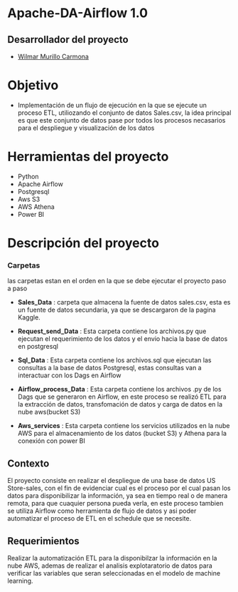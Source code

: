 # Apache-DA-Airflow 1.0 

 

## Desarrollador del proyecto 

- [Wilmar Murillo Carmona](https://github.com/murillowilmar1) 

# Objetivo

- Implementación de un flujo de ejecución en la que se ejecute un proceso ETL, utiliozando el conjunto de datos Sales.csv, la idea principal es que este conjunto de datos pase por todos los procesos necasarios para el despliegue y  visualización de los datos 



# Herramientas del proyecto 
- Python 
- Apache Airflow 
- Postgresql 
- Aws S3 
- AWS Athena 
- Power BI


# Descripción del proyecto  

### Carpetas 
las carpetas estan en el orden en la que se debe ejecutar el proyecto paso a paso

- **Sales_Data** : carpeta que almacena la fuente de datos sales.csv, esta es un fuente de datos  secundaria, ya que se descargaron de la pagina Kaggle. 

- **Request_send_Data** : Esta carpeta contiene los archivos.py que ejecutan el requerimiento de los datos y el envio hacia la base de datos en postgresql

- **Sql_Data** : Esta carpeta contiene los archivos.sql que ejecutan las consultas a la base de datos Postgresql, estas consultas van a interactuar con los Dags en Airflow  

- **Airflow_process_Data** : Esta carpeta contiene los archivos .py de los Dags que se generaron en Airflow, en este proceso se realizó ETL para la extracción de datos, transfomación de datos y carga de datos en la nube aws(bucket S3)


- **Aws_services** : Esta carpeta contiene los servicios utilizados en la nube AWS para el almacenamiento de los datos (bucket S3) y Athena para la conexión con power BI



## Contexto

El proyecto consiste en realizar el despliegue de una base de datos US Store-sales, con el fin de evidenciar cual es el proceso por el cual pasan los datos para disponibilizar la información, ya sea en tiempo real o de manera remota, para que cuaquier persona pueda verla, en este proceso tambien se utiliza Airflow como herramienta de flujo de datos y asi poder automatizar el proceso de ETL en el schedule que se necesite. 


## Requerimientos 


Realizar la automatización  ETL  para la disponibilzar la información en la nube AWS, ademas de realizar el analisis explotaratorio de datos para verificar las variables que seran seleccionadas en el modelo de machine learning. 





